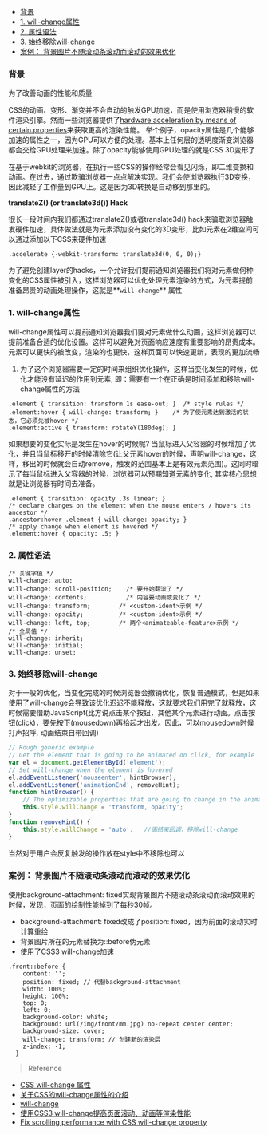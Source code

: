 - [背景](#背景)
- [1. will-change属性](#will-change属性)
- [2. 属性语法](#属性语法)
- [3. 始终移除will-change](#始终移除will-change)
- [案例： 背景图片不随滚动条滚动而滚动的效果优化](#案例)

<h3 id="背景">背景</h3>

为了改善动画的性能和质量

CSS的动画、变形、渐变并不会自动的触发GPU加速，而是使用浏览器稍慢的软件渲染引擎。然而一些浏览器提供了[hardware acceleration by means of certain properties](http://www.html5rocks.com/en/tutorials/speed/high-performance-animations/)来获取更高的渲染性能。 举个例子，opacity属性是几个能够加速的属性之一，因为GPU可以方便的处理。基本上任何层的透明度渐变浏览器都会交给GPU处理来加速。除了opacity能够使用GPU处理的就是CSS 3D变形了

在基于webkit的浏览器，在执行一些CSS的操作经常会看见闪烁，即二维变换和动画。在过去，通过欺骗浏览器一点点解决实现。我们会使浏览器执行3D变换，因此减轻了工作量到GPU上。这是因为3D转换是自动移到那里的。

**translateZ() (or translate3d()) Hack**

很长一段时间内我们都通过translateZ()或者translate3d() hack来骗取浏览器触发硬件加速，具体做法就是为元素添加没有变化的3D变形，比如元素在2维空间可以通过添加以下CSS来硬件加速

`.accelerate {-webkit-transform: translate3d(0, 0, 0);}`

为了避免创建layer的hacks，一个允许我们提前通知浏览器我们将对元素做何种变化的CSS属性被引入，这样浏览器可以优化处理元素渲染的方式，为元素提前准备昂贵的动画处理操作，这就是**`will-change`** 属性

<h3 id="will-change属性">1. will-change属性</h3>

will-change属性可以提前通知浏览器我们要对元素做什么动画，这样浏览器可以提前准备合适的优化设置。这样可以避免对页面响应速度有重要影响的昂贵成本。元素可以更快的被改变，渲染的也更快，这样页面可以快速更新，表现的更加流畅

1. 为了这个浏览器需要一定的时间来组织优化操作，这样当变化发生的时候，优化才能没有延迟的作用到元素, 即：需要有一个在正确是时间添加和移除will-change属性的方法

```
.element { transition: transform 1s ease-out; }  /* style rules */
.element:hover { will-change: transform; }    /* 为了使元素达到激活的状态，它必须先被hover */
.element:active { transform: rotateY(180deg); }
```

如果想要的变化实际是发生在hover的时候呢? 当鼠标进入父容器的时候增加了优化，并且当鼠标移开的时候清除它(让父元素hover的时候，声明will-change，这样，移出的时候就会自动remove，触发的范围基本上是有效元素范围)。这同时暗示了每当鼠标进入父容器的时候，浏览器可以预期知道元素的变化, 其实核心思想就是让浏览器有时间去准备。

```
.element { transition: opacity .3s linear; }
/* declare changes on the element when the mouse enters / hovers its ancestor */
.ancestor:hover .element { will-change: opacity; }
/* apply change when element is hovered */
.element:hover { opacity: .5; }
```

<h3 id="属性语法">2. 属性语法</h3>

```
/* 关键字值 */
will-change: auto;
will-change: scroll-position;    /* 要开始翻滚了 */
will-change: contents;           /* 内容要动画或变化了 */
will-change: transform;        /* <custom-ident>示例 */
will-change: opacity;          /* <custom-ident>示例 */
will-change: left, top;        /* 两个<animateable-feature>示例 */
/* 全局值 */
will-change: inherit;
will-change: initial;
will-change: unset;
```

<h3 id="始终移除will-change">3. 始终移除will-change</h3>

对于一般的优化，当变化完成的时候浏览器会撤销优化，恢复普通模式，但是如果使用了will-change会导致该优化迟迟不能释放，这就要求我们用完了就释放，这时候需要借助JavaScript(比方说点击某个按钮，其他某个元素进行动画。点击按钮(click)，要先按下(mousedown)再抬起才出发。因此，可以mousedown时候打声招呼, 动画结束自带回调)

```javaScript
// Rough generic example
// Get the element that is going to be animated on click, for example
var el = document.getElementById('element');
// Set will-change when the element is hovered
el.addEventListener('mouseenter', hintBrowser);
el.addEventListener('animationEnd', removeHint);
function hintBrowser() {
    // The optimizable properties that are going to change in the animation's keyframes block
    this.style.willChange = 'transform, opacity';
}
function removeHint() {
    this.style.willChange = 'auto';   //画结束回调，移除will-change
}
```

当然对于用户会反复触发的操作放在style中不移除也可以

<h3 id="案例">案例： 背景图片不随滚动条滚动而滚动的效果优化</h3>

使用background-attachment: fixed实现背景图片不随滚动条滚动而滚动效果的时候，发现，页面的绘制性能掉到了每秒30帧。

- background-attachment: fixed改成了position: fixed，因为前面的滚动实时计算重绘
- 背景图片所在的元素替换为::before伪元素
- 使用了CSS3 will-change加速

```
.front::before {
    content: '';
    position: fixed; // 代替background-attachment
    width: 100%;
    height: 100%;
    top: 0;
    left: 0;
    background-color: white;
    background: url(/img/front/mm.jpg) no-repeat center center;
    background-size: cover;
    will-change: transform; // 创建新的渲染层
    z-index: -1;
  }
```

> Reference

- [CSS will-change 属性](http://www.cnblogs.com/yuzhongwusan/p/4186405.html)
- [关于CSS的will-change属性的介绍](http://www.w3cplus.com/css3/introduction-css-will-change-property.html)
- [will-change](https://developer.mozilla.org/en-US/docs/Web/CSS/will-change)
- [使用CSS3 will-change提高页面滚动、动画等渲染性能](http://www.zhangxinxu.com/wordpress/2015/11/css3-will-change-improve-paint/)
- [Fix scrolling performance with CSS will-change property](https://fourword.fourkitchens.com/article/fix-scrolling-performance-css-will-change-property)

